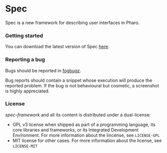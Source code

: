 Spec
====

Spec is a new framework for describing user interfaces in Pharo.

### Getting started

You can download the latest version of Spec  [here](http://benjamin.is-a-geek.com:9095/view/My%20branches/job/Spec/lastSuccessfulBuild/artifact/Spec.zip).

### Reporting a bug

Bugs should be reported in [fogbugz](https://pharo.fogbugz.com/default.asp).

Bug reports should contain a snippet whose execution will produce the reported problem. If the bug is not behavioural but cosmetic, a screenshot is highly appreciated.

### License

*spec-framework* and all its content is distributed under a dual-license:
- GPL v3 license when shipped as part of a programming language, its core libraries and frameworks, or its Integrated Development Environment. For more information about the lincense, see `LICENSE-GPL`
- MIT license for other cases. For more information about the license, see `LICENSE-MIT`
